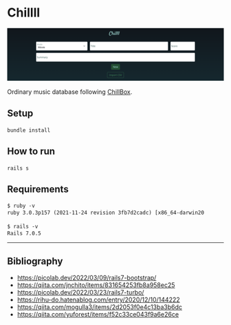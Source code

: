 # Chillll

![](public/demo.png)

Ordinary music database following [ChillBox](https://github.com/jonathanjoster/ChillBox).

## Setup
```
bundle install
```

## How to run
```
rails s
```

## Requirements
```
$ ruby -v
ruby 3.0.3p157 (2021-11-24 revision 3fb7d2cadc) [x86_64-darwin20

$ rails -v
Rails 7.0.5
```

---

## Bibliography
- https://picolab.dev/2022/03/09/rails7-bootstrap/
- https://qiita.com/jnchito/items/831654253fb8a958ec25
- https://picolab.dev/2022/03/23/rails7-turbo/
- https://rihu-do.hatenablog.com/entry/2020/12/10/144222
- https://qiita.com/mogulla3/items/2d2053f0e4c13ba3b6dc
- https://qiita.com/yuforest/items/f52c33ce043f9a6e26ce
